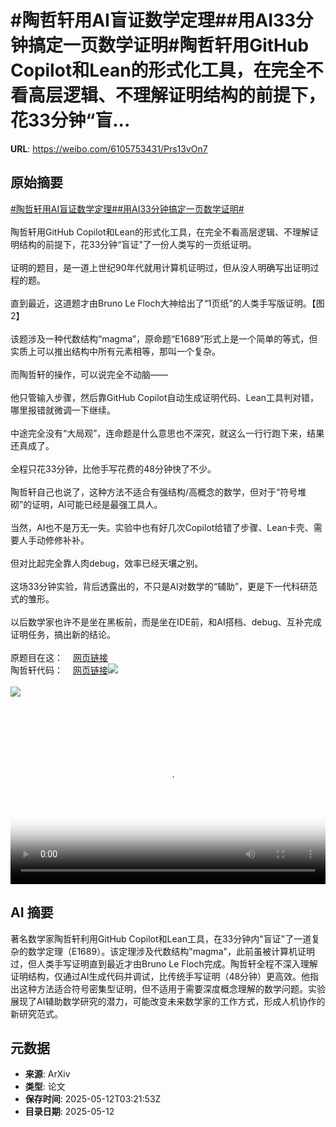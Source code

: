 # #陶哲轩用AI盲证数学定理##用AI33分钟搞定一页数学证明#陶哲轩用GitHub Copilot和Lean的形式化工具，在完全不看高层逻辑、不理解证明结构的前提下，花33分钟“盲...

**URL**: https://weibo.com/6105753431/Prs13vOn7

## 原始摘要

<a href="https://m.weibo.cn/search?containerid=231522type%3D1%26t%3D10%26q%3D%23%E9%99%B6%E5%93%B2%E8%BD%A9%E7%94%A8AI%E7%9B%B2%E8%AF%81%E6%95%B0%E5%AD%A6%E5%AE%9A%E7%90%86%23&amp;extparam=%23%E9%99%B6%E5%93%B2%E8%BD%A9%E7%94%A8AI%E7%9B%B2%E8%AF%81%E6%95%B0%E5%AD%A6%E5%AE%9A%E7%90%86%23" data-hide=""><span class="surl-text">#陶哲轩用AI盲证数学定理#</span></a><a href="https://m.weibo.cn/search?containerid=231522type%3D1%26t%3D10%26q%3D%23%E7%94%A8AI33%E5%88%86%E9%92%9F%E6%90%9E%E5%AE%9A%E4%B8%80%E9%A1%B5%E6%95%B0%E5%AD%A6%E8%AF%81%E6%98%8E%23&amp;extparam=%23%E7%94%A8AI33%E5%88%86%E9%92%9F%E6%90%9E%E5%AE%9A%E4%B8%80%E9%A1%B5%E6%95%B0%E5%AD%A6%E8%AF%81%E6%98%8E%23" data-hide=""><span class="surl-text">#用AI33分钟搞定一页数学证明#</span></a><br><br>陶哲轩用GitHub Copilot和Lean的形式化工具，在完全不看高层逻辑、不理解证明结构的前提下，花33分钟“盲证”了一份人类写的一页纸证明。<br><br>证明的题目，是一道上世纪90年代就用计算机证明过，但从没人明确写出证明过程的题。<br><br>直到最近，这道题才由Bruno Le Floch大神给出了“1页纸”的人类手写版证明。【图2】<br><br>该题涉及一种代数结构“magma”，原命题“E1689”形式上是一个简单的等式，但实质上可以推出结构中所有元素相等，那叫一个复杂。<br><br>而陶哲轩的操作，可以说完全不动脑——<br><br>他只管输入步骤，然后靠GitHub Copilot自动生成证明代码、Lean工具判对错，哪里报错就微调一下继续。<br><br>中途完全没有“大局观”，连命题是什么意思也不深究，就这么一行行跑下来，结果还真成了。<br><br>全程只花33分钟，比他手写花费的48分钟快了不少。<br><br>陶哲轩自己也说了，这种方法不适合有强结构/高概念的数学，但对于“符号堆砌”的证明，AI可能已经是最强工具人。<br><br>当然，AI也不是万无一失。实验中也有好几次Copilot给错了步骤、Lean卡壳、需要人手动修修补补。<br><br>但对比起完全靠人肉debug，效率已经天壤之别。<br><br>这场33分钟实验，背后透露出的，不只是AI对数学的“辅助”，更是下一代科研范式的雏形。<br><br>以后数学家也许不是坐在黑板前，而是坐在IDE前，和AI搭档、debug、互补完成证明任务，搞出新的结论。<br><br>原题目在这：<a href="https://weibo.cn/sinaurl?u=https%3A%2F%2Fleanprover.zulipchat.com%2F%23narrow%2Fchannel%2F458659-Equational%2Ftopic%2FAlternative.20proofs.20of.20E1689.E2.8A.A2E2" data-hide=""><span class="url-icon"><img style="width: 1rem;height: 1rem" src="https://h5.sinaimg.cn/upload/2015/09/25/3/timeline_card_small_web_default.png" referrerpolicy="no-referrer"></span><span class="surl-text">网页链接</span></a><br>陶哲轩代码：<a href="https://weibo.cn/sinaurl?u=https%3A%2F%2Fgithub.com%2Fteorth%2Festimate_tools%2Fblob%2Fmaster%2FEstimateTools%2Ftest%2Fequational.lean" data-hide=""><span class="url-icon"><img style="width: 1rem;height: 1rem" src="https://h5.sinaimg.cn/upload/2015/09/25/3/timeline_card_small_web_default.png" referrerpolicy="no-referrer"></span><span class="surl-text">网页链接</span></a><img style="" src="https://tvax2.sinaimg.cn/large/006Fd7o3ly1i1chxf695cj30vi0k0wec.jpg" referrerpolicy="no-referrer"><br><br><img style="" src="https://tvax4.sinaimg.cn/large/006Fd7o3gy1i1chwkdkzcj313k1eoasd.jpg" referrerpolicy="no-referrer"><br><br><br clear="both"><div style="clear: both"></div><video controls="controls" poster="https://tvax2.sinaimg.cn/orj480/006Fd7o3ly1i1chxer0i8j30vi0k0gnf.jpg" style="width: 100%"><source src="https://f.video.weibocdn.com/o0/YS3PNLQ0lx08obgZjyJa01041206whda0E030.mp4?label=mp4_720p&amp;template=1134x720.25.0&amp;ori=0&amp;ps=1CwnkDw1GXwCQx&amp;Expires=1747023523&amp;ssig=uLrFodqJ4v&amp;KID=unistore,video"><source src="https://f.video.weibocdn.com/o0/gel85joElx08obh0wkd2010412030d2z0E020.mp4?label=mp4_hd&amp;template=756x480.25.0&amp;ori=0&amp;ps=1CwnkDw1GXwCQx&amp;Expires=1747023523&amp;ssig=xNKfHFRjno&amp;KID=unistore,video"><source src="https://f.video.weibocdn.com/o0/n7qvjgUhlx08obh0MVGw01041201M9Ut0E010.mp4?label=mp4_ld&amp;template=564x360.25.0&amp;ori=0&amp;ps=1CwnkDw1GXwCQx&amp;Expires=1747023523&amp;ssig=ZiGiTTYL%2BB&amp;KID=unistore,video"><p>视频无法显示，请前往<a href="https://video.weibo.com/show?fid=1034%3A5165424317235204" target="_blank" rel="noopener noreferrer">微博视频</a>观看。</p></video>

## AI 摘要

著名数学家陶哲轩利用GitHub Copilot和Lean工具，在33分钟内"盲证"了一道复杂的数学定理（E1689）。该定理涉及代数结构"magma"，此前虽被计算机证明过，但人类手写证明直到最近才由Bruno Le Floch完成。陶哲轩全程不深入理解证明结构，仅通过AI生成代码并调试，比传统手写证明（48分钟）更高效。他指出这种方法适合符号密集型证明，但不适用于需要深度概念理解的数学问题。实验展现了AI辅助数学研究的潜力，可能改变未来数学家的工作方式，形成人机协作的新研究范式。

## 元数据

- **来源**: ArXiv
- **类型**: 论文
- **保存时间**: 2025-05-12T03:21:53Z
- **目录日期**: 2025-05-12
